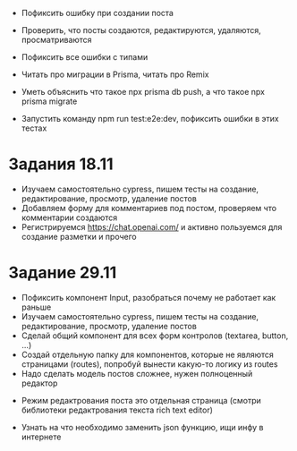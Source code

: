 - Пофиксить ошибку при создании поста

* Проверить, что посты создаются, редактируются, удаляются, просматриваются
* Пофиксить все ошибки с типами

* Читать про миграции в Prisma, читать про Remix

- Уметь объяснить что такое npx prisma db push, а что такое npx prisma migrate

* Запустить команду npm run test:e2e:dev, пофиксить ошибки в этих тестах

# Задания 18.11

- Изучаем самостоятельно cypress, пишем тесты на создание, редактирование, просмотр, удаление постов
- Добавляем форму для комментариев под постом, проверяем что комментарии создаются
- Регистрируемся https://chat.openai.com/ и активно пользуемся для создание разметки и прочего

# Задание 29.11

- Пофиксить компонент Input, разобраться почему не работает как раньше
- Изучаем самостоятельно cypress, пишем тесты на создание, редактирование, просмотр, удаление постов
- Сделай общий компонент для всех форм контролов (textarea, button, ...)
- Создай отдельную папку для компонентов, которые не являются страницами (routes), попробуй вынести какую-то логику из routes
- Надо сделать модель постов сложнее, нужен полноценный редактор

* Режим редактрования поста это отдельная страница (смотри библиотеки редактрования текста rich text editor)

* Узнать на что необходимо заменить json функцию, ищи инфу в интернете
